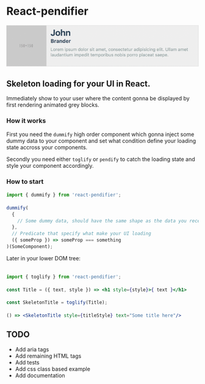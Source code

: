 # React-pendifier

![React-pendifier gif](/react-pendifier.gif)

## Skeleton loading for your UI in React.
Immediately show to your user where the content gonna be displayed by first rendering animated grey blocks.

### How it works

First you need the `dummify` high order component which gonna inject some dummy data to your component and set what condition define your loading state accross your components.

Secondly you need either `toglify` or `pendify` to catch the loading state and style your component accordingly.

### How to start

```jsx
import { dummify } from 'react-pendifier';

dummify(
  {
    // Some dummy data, should have the same shape as the data you receive into your component
  },
  // Predicate that specify what make your UI loading
  ({ someProp }) => someProp === something
)(SomeComponent);
```

Later in your lower DOM tree:

```jsx

import { toglify } from 'react-pendifier';

const Title = ({ text, style }) => <h1 style={style}>{ text }</h1>

const SkeletonTitle = toglify(Title);

() => <SkeletonTitle style={titleStyle} text="Some title here"/>
```

## TODO

* Add aria tags
* Add remaining HTML tags
* Add tests
* Add css class based example
* Add documentation

